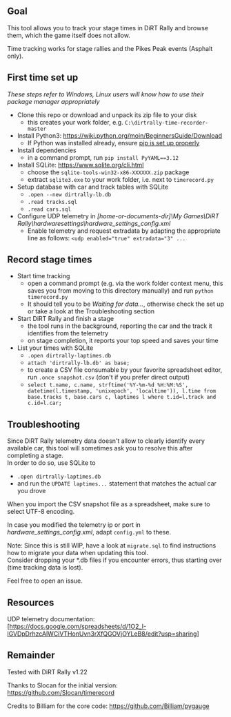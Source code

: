 ## Goal
This tool allows you to track your stage times in DiRT Rally and browse them, which the game itself does not allow.  

Time tracking works for stage rallies and the Pikes Peak events (Asphalt only).   

## First time set up
*These steps refer to Windows, Linux users will know how to use their package manager appropriately*

- Clone this repo or download and unpack its zip file to your disk
  - this creates your work folder, e.g. ``C:\dirtrally-time-recorder-master``
- Install Python3: https://wiki.python.org/moin/BeginnersGuide/Download
  - If Python was installed already, ensure [pip is set up properly](https://packaging.python.org/tutorials/installing-packages/#ensure-you-can-run-pip-from-the-command-line) 
- Install dependencies
  - in a command prompt, run ``pip install PyYAML==3.12``
- Install SQLite: https://www.sqlite.org/cli.html  
  - choose the ``sqlite-tools-win32-x86-XXXXXX.zip`` package
  - extract ``sqlite3.exe`` to your work folder, i.e. next to ``timerecord.py``    
- Setup database with car and track tables with SQLite  
  - ``.open --new dirtrally-lb.db`` 
  - ``.read tracks.sql`` 
  - ``.read cars.sql``
- Configure UDP telemetry in *[home-or-documents-dir]\My Games\DiRT Rally\hardwaresettings\hardware_settings_config.xml*
  - Enable telemetry and request extradata by adapting the appropriate line as follows: ``<udp enabled="true" extradata="3" ...``
  
## Record stage times
- Start time tracking  
  - open a command prompt (e.g. via the work folder context menu, this saves you from moving to this directory manually) and run ``python timerecord.py``
  - It should tell you to be *Waiting for data...*, otherwise check the set up or take a look at the Troubleshooting section   
- Start DiRT Rally and finish a stage  
  - the tool runs in the background, reporting the car and the track it identifies from the telemetry
  - on stage completion, it reports your top speed and saves your time 
- List your times with SQLite  
  - ``.open dirtrally-laptimes.db``
  - ``attach 'dirtrally-lb.db' as base;``
  - to create a CSV file consumable by your favorite spreadsheet editor, run ``.once snapshot.csv`` (don't if you prefer direct output)
  - ``select t.name, c.name, strftime('%Y-%m-%d %H:%M:%S', datetime(l.timestamp, 'unixepoch', 'localtime')), l.time from base.tracks t, base.cars c, laptimes l where t.id=l.track and c.id=l.car;``

## Troubleshooting
Since DiRT Rally telemetry data doesn't allow to clearly identify every available car, this tool will sometimes ask you to resolve this after completing a stage.  
In order to do so, use SQLite to 
- ``.open dirtrally-laptimes.db``
- and run the ``UPDATE laptimes...`` statement that matches the actual car you drove

When you import the CSV snapshot file as a spreadsheet, make sure to select UTF-8 encoding.   

In case you modified the telemetry ip or port in *hardware_settings_config.xml*, adapt ``config.yml`` to these.

Note: Since this is still WIP, have a look at ``migrate.sql`` to find instructions how to migrate your data when updating this tool.    
Consider dropping your *.db files if you encounter errors, thus starting over (time tracking data is lost).  

Feel free to open an issue.  


## Resources
UDP telemetry documentation:  
[https://docs.google.com/spreadsheets/d/1O2_I-lGVDpDrhzcAlWCiVTHonUvn3rXfQGOVjOYLeB8/edit?usp=sharing]

## Remainder
Tested with DiRT Rally v1.22

Thanks to Slocan for the initial version: https://github.com/Slocan/timerecord

Credits to Billiam for the core code: https://github.com/Billiam/pygauge
